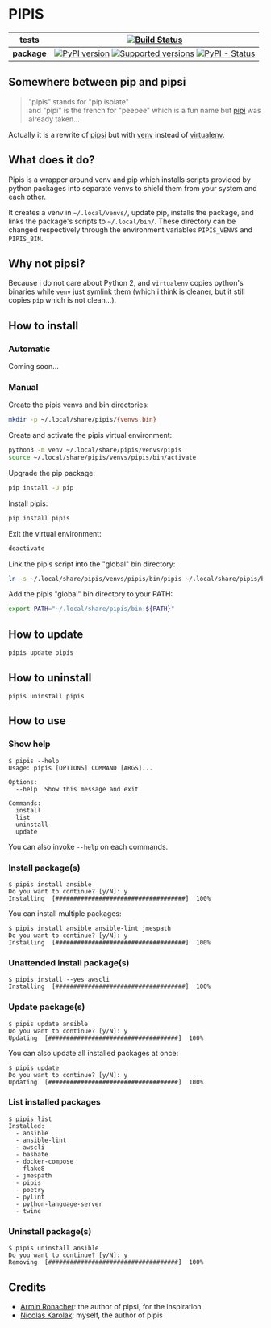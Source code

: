 # PIPIS

| **tests** | [![Build Status](https://travis-ci.org/nikaro/pipis.svg?branch=master)](https://travis-ci.org/nikaro/pipis) |
|-|-|
| **package** | [![PyPI version](https://img.shields.io/pypi/v/pipis.svg)](https://pypi.org/project/pipis) [![Supported versions](https://img.shields.io/pypi/pyversions/pipis.svg)](https://pypi.org/project/pipis) [![PyPI - Status](https://img.shields.io/pypi/status/pipis.svg)](https://github.com/nikaro/pipis) |

## Somewhere between pip and pipsi

> "pipis" stands for "pip isolate" \
> and "pipi" is the french for "peepee" which is a fun name but [pipi](https://pypi.org/project/pipi/) was already taken…

Actually it is a rewrite of [pipsi](https://github.com/mitsuhiko/pipsi) but with [venv](https://docs.python.org/dev/library/venv.html) instead of [virtualenv](https://virtualenv.pypa.io/en/stable/).

## What does it do?

Pipis is a wrapper around venv and pip which installs scripts provided by python packages into separate venvs to shield them from your system and each other.

It creates a venv in `~/.local/venvs/`, update pip, installs the package, and links the package's scripts to `~/.local/bin/`. These directory can be changed respectively through the environment variables `PIPIS_VENVS` and `PIPIS_BIN`.

## Why not pipsi?

Because i do not care about Python 2, and `virtualenv` copies python's binaries while `venv` just symlink them (which i think is cleaner, but it still copies `pip` which is not clean…).

## How to install

### Automatic

Coming soon…

### Manual

Create the pipis venvs and bin directories:
```sh
mkdir -p ~/.local/share/pipis/{venvs,bin}
```

Create and activate the pipis virtual environment:
```sh
python3 -m venv ~/.local/share/pipis/venvs/pipis
source ~/.local/share/pipis/venvs/pipis/bin/activate
```

Upgrade the pip package:
```sh
pip install -U pip
```

Install pipis:
```sh
pip install pipis
```

Exit the virtual environment:
```sh
deactivate
```

Link the pipis script into the "global" bin directory:
```sh
ln -s ~/.local/share/pipis/venvs/pipis/bin/pipis ~/.local/share/pipis/bin/
```

Add the pipis "global" bin directory to your PATH:
```sh
export PATH="~/.local/share/pipis/bin:${PATH}"
```

## How to update

```
pipis update pipis
```

## How to uninstall

```
pipis uninstall pipis
```

## How to use

### Show help

```
$ pipis --help
Usage: pipis [OPTIONS] COMMAND [ARGS]...

Options:
  --help  Show this message and exit.

Commands:
  install
  list
  uninstall
  update
```

You can also invoke `--help` on each commands.

### Install package(s)

```
$ pipis install ansible
Do you want to continue? [y/N]: y
Installing  [####################################]  100%
```

You can install multiple packages:

```
$ pipis install ansible ansible-lint jmespath
Do you want to continue? [y/N]: y
Installing  [####################################]  100%
```

### Unattended install package(s)

```
$ pipis install --yes awscli
Installing  [####################################]  100%
```

### Update package(s)

```
$ pipis update ansible
Do you want to continue? [y/N]: y
Updating  [####################################]  100%
```

You can also update all installed packages at once:

```
$ pipis update
Do you want to continue? [y/N]: y
Updating  [####################################]  100%
```

### List installed packages

```
$ pipis list
Installed:
  - ansible
  - ansible-lint
  - awscli
  - bashate
  - docker-compose
  - flake8
  - jmespath
  - pipis
  - poetry
  - pylint
  - python-language-server
  - twine
```

### Uninstall package(s)

```
$ pipis uninstall ansible
Do you want to continue? [y/N]: y
Removing  [####################################]  100%
```

## Credits

- [Armin Ronacher](https://github.com/mitsuhiko): the author of pipsi, for the inspiration
- [Nicolas Karolak](https://github.com/nikaro): myself, the author of pipis
